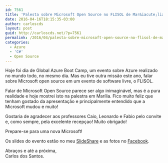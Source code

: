 ```yaml
---
id: 7561
title: 'Palesta sobre Microsoft Open Source no FLISOL de Mar&iacute;lia'
date: 2016-04-16T18:15:35-03:00
author: carloscds
layout: post
guid: http://carloscds.net/?p=7561
permalink: /2016/04/palesta-sobre-microsoft-open-source-no-flisol-de-marlia/
categories:
  - Azure
  - 'C#'
  - Open Source
---
```

Hoje foi dia de Global Azure Boot Camp, um evento sobre Azure realizado no mundo todo, no mesmo dia. Mas eu tive outra missão este ano, falar sobre Microsoft open source em um evento de software livre, o FLISOL.

Falar de Microsoft Open Source parece ser algo inimaginável, mas é a pura realidade e hoje mostrei isto na palestra em Marília. Fico muito feliz que tenham gostado da apresentação e principalmente entendido que a Microsoft mudou e muito!

Gostaria de agradecer aos professores Caio, Leonardo e Fabio pelo convite e, como sempre, pela excelente recepçao! Muito obrigado!

Prepare-se para uma nova Microsoft!

Os slides do evento estão no meu [SlideShare](http://www.slideshare.net/carloscds/microsoft-opensource) e as fotos no [Facebook](https://www.facebook.com/media/set/?set=a.10209381113584115.1073741848.1212382196&type=1&l=ba6ffa35fc).

Abraços e até a próxima,  
Carlos dos Santos.